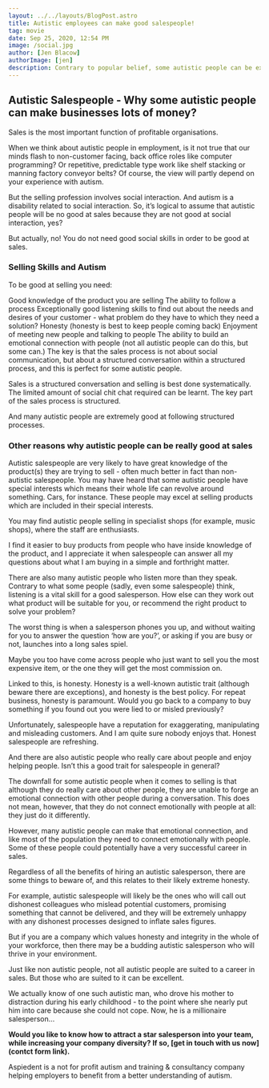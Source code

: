 ```yaml
---
layout: ../../layouts/BlogPost.astro
title: Autistic employees can make good salespeople!
tag: movie
date: Sep 25, 2020, 12:54 PM
image: /social.jpg
author: [Jen Blacow]
authorImage: [jen]
description: Contrary to popular belief, some autistic people can be excellent at selling. This blog explores the how and why around this. 
---
```

## **Autistic Salespeople - Why some autistic people can make businesses lots of money?**

Sales is the most important function of profitable organisations.

When we think about autistic people in employment, is it not true that our minds flash to non-customer facing, back office roles like computer programming? Or repetitive, predictable type work like shelf stacking or manning factory conveyor belts? Of course, the view will partly depend on your experience with autism.

But the selling profession involves social interaction. And autism is a disability related to social interaction. So, it’s logical to assume that autistic people will be no good at sales because they are not good at social interaction, yes?

But actually, no! You do not need good social skills in order to be good at sales.

### **Selling Skills and Autism**
To be good at selling you need:

Good knowledge of the product you are selling
The ability to follow a process
Exceptionally good listening skills to find out about the needs and desires of your customer - what problem do they have to which they need a solution?
Honesty (honesty is best to keep people coming back)
Enjoyment of meeting new people and talking to people
The ability to build an emotional connection with people (not all autistic people can do this, but some can.)
The key is that the sales process is not about social communication, but about a structured conversation within a structured process, and this is perfect for some autistic people.

Sales is a structured conversation and selling is best done systematically. The limited amount of social chit chat required can be learnt. The key part of the sales process is structured.

And many autistic people are extremely good at following structured processes.

### **Other reasons why autistic people can be really good at sales**
 Autistic salespeople are very likely to have great knowledge of the product(s) they are trying to sell - often much better in fact than non-autistic salespeople. You may have heard that some autistic people have special interests which means their whole life can revolve around something. Cars, for instance. These people may excel at selling products which are included in their special interests.

You may find autistic people selling in specialist shops (for example, music shops), where the staff are enthusiasts.

I find it easier to buy products from people who have inside knowledge of the product, and I appreciate it when salespeople can answer all my questions about what I am buying in a simple and forthright matter.

 There are also many autistic people who listen more than they speak. Contrary to what some people (sadly, even some salespeople) think, listening is a vital skill for a good salesperson. How else can they work out what product will be suitable for you, or recommend the right product to solve your problem?

The worst thing is when a salesperson phones you up, and without waiting for you to answer the question ‘how are you?’, or asking if you are busy or not, launches into a long sales spiel.

Maybe you too have come across people who just want to sell you the most expensive item, or the one they will get the most commission on.

Linked to this, is honesty. Honesty is a well-known autistic trait (although beware there are exceptions), and honesty is the best policy. For repeat business, honesty is paramount. Would you go back to a company to buy something if you found out you were lied to or misled previously?

Unfortunately, salespeople have a reputation for exaggerating, manipulating and misleading customers. And I am quite sure nobody enjoys that. Honest salespeople are refreshing.

And there are also autistic people who really care about people and enjoy helping people. Isn’t this a good trait for salespeople in general?

The downfall for some autistic people when it comes to selling is that although they do really care about other people, they are unable to forge an emotional connection with other people during a conversation. This does not mean, however, that they do not connect emotionally with people at all: they just do it differently.

However, many autistic people can make that emotional connection, and like most of the population they need to connect emotionally with people. Some of these people could potentially have a very successful career in sales.

Regardless of all the benefits of hiring an autistic salesperson, there are some things to beware of, and this relates to their likely extreme honesty.

For example, autistic salespeople will likely be the ones who will call out dishonest colleagues who mislead potential customers, promising something that cannot be delivered, and they will be extremely unhappy with any dishonest processes designed to inflate sales figures.

But if you are a company which values honesty and integrity in the whole of your workforce, then there may be a budding autistic salesperson who will thrive in your environment.

Just like non autistic people, not all autistic people are suited to a career in sales. But those who are suited to it can be excellent.

We actually know of one such autistic man, who drove his mother to distraction during his early childhood - to the point where she nearly put him into care because she could not cope. Now, he is a millionaire salesperson…

**Would you like to know how to attract a star salesperson into your team, while increasing your company diversity? If so, [get in touch with us now](contct form link).**

Aspiedent is a not for profit autism and training & consultancy company helping employers to benefit from a better understanding of autism.